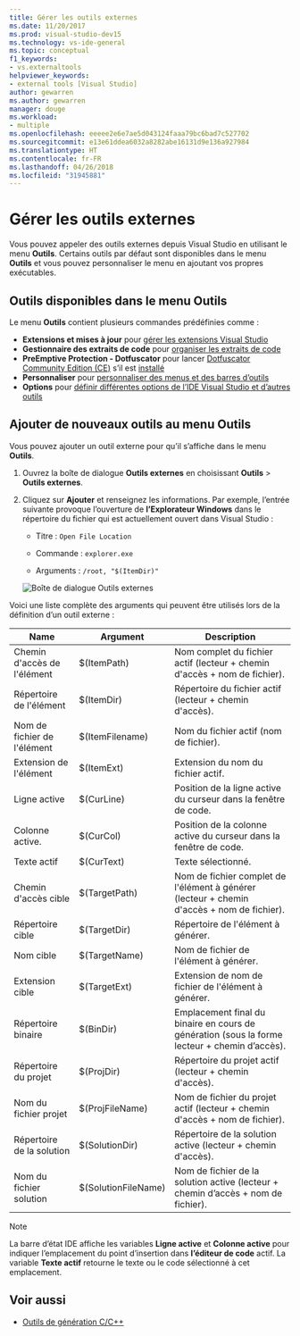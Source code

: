 ```yaml
---
title: Gérer les outils externes
ms.date: 11/20/2017
ms.prod: visual-studio-dev15
ms.technology: vs-ide-general
ms.topic: conceptual
f1_keywords:
- vs.externaltools
helpviewer_keywords:
- external tools [Visual Studio]
author: gewarren
ms.author: gewarren
manager: douge
ms.workload:
- multiple
ms.openlocfilehash: eeeee2e6e7ae5d043124faaa79bc6bad7c527702
ms.sourcegitcommit: e13e61ddea6032a8282abe16131d9e136a927984
ms.translationtype: HT
ms.contentlocale: fr-FR
ms.lasthandoff: 04/26/2018
ms.locfileid: "31945881"
---
```

# <a name="manage-external-tools"></a>Gérer les outils externes

Vous pouvez appeler des outils externes depuis Visual Studio en utilisant le menu **Outils**. Certains outils par défaut sont disponibles dans le menu **Outils** et vous pouvez personnaliser le menu en ajoutant vos propres exécutables.

## <a name="tools-available-on-the-tools-menu"></a>Outils disponibles dans le menu Outils

Le menu **Outils** contient plusieurs commandes prédéfinies comme :

* **Extensions et mises à jour** pour [gérer les extensions Visual Studio](finding-and-using-visual-studio-extensions.md)
* **Gestionnaire des extraits de code** pour [organiser les extraits de code](code-snippets.md)
* **PreEmptive Protection - Dotfuscator** pour lancer [Dotfuscator Community Edition (CE)](dotfuscator/index.md) s’il est [installé](dotfuscator/install.md)
* **Personnaliser** pour [personnaliser des menus et des barres d’outils](how-to-customize-menus-and-toolbars-in-visual-studio.md)
* **Options** pour [définir différentes options de l’IDE Visual Studio et d’autres outils](reference/options-dialog-box-visual-studio.md)

## <a name="add-new-tools-to-the-tools-menu"></a>Ajouter de nouveaux outils au menu Outils

Vous pouvez ajouter un outil externe pour qu’il s’affiche dans le menu **Outils**.

1. Ouvrez la boîte de dialogue **Outils externes** en choisissant **Outils** > **Outils externes**.

1. Cliquez sur **Ajouter** et renseignez les informations. Par exemple, l’entrée suivante provoque l’ouverture de **l’Explorateur Windows** dans le répertoire du fichier qui est actuellement ouvert dans Visual Studio :

   * Titre : `Open File Location`

   * Commande : `explorer.exe`

   * Arguments : `/root, "$(ItemDir)"`

   ![Boîte de dialogue Outils externes](media/external-tools-dialog.png)

Voici une liste complète des arguments qui peuvent être utilisés lors de la définition d’un outil externe :

|Name|Argument|Description|
|----------|--------------|-----------------|
|Chemin d'accès de l'élément|$(ItemPath)|Nom complet du fichier actif (lecteur + chemin d'accès + nom de fichier).|
|Répertoire de l'élément|$(ItemDir)|Répertoire du fichier actif (lecteur + chemin d'accès).|
|Nom de fichier de l'élément|$(ItemFilename)|Nom du fichier actif (nom de fichier).|
|Extension de l'élément|$(ItemExt)|Extension du nom du fichier actif.|
|Ligne active|$(CurLine)|Position de la ligne active du curseur dans la fenêtre de code.|
|Colonne active.|$(CurCol)|Position de la colonne active du curseur dans la fenêtre de code.|
|Texte actif|$(CurText)|Texte sélectionné.|
|Chemin d'accès cible|$(TargetPath)|Nom de fichier complet de l'élément à générer (lecteur + chemin d'accès + nom de fichier).|
|Répertoire cible|$(TargetDir)|Répertoire de l'élément à générer.|
|Nom cible|$(TargetName)|Nom de fichier de l'élément à générer.|
|Extension cible|$(TargetExt)|Extension de nom de fichier de l'élément à générer.|
|Répertoire binaire|$(BinDir)|Emplacement final du binaire en cours de génération (sous la forme lecteur + chemin d’accès).|
|Répertoire du projet|$(ProjDir)|Répertoire du projet actif (lecteur + chemin d'accès).|
|Nom du fichier projet|$(ProjFileName)|Nom de fichier du projet actif (lecteur + chemin d'accès + nom de fichier).|
|Répertoire de la solution|$(SolutionDir)|Répertoire de la solution active (lecteur + chemin d'accès).|
|Nom du fichier solution|$(SolutionFileName)|Nom de fichier de la solution active (lecteur + chemin d’accès + nom de fichier).|

> [!NOTE]
> La barre d’état IDE affiche les variables **Ligne active** et **Colonne active** pour indiquer l’emplacement du point d’insertion dans **l’éditeur de code** actif. La variable **Texte actif** retourne le texte ou le code sélectionné à cet emplacement.

## <a name="see-also"></a>Voir aussi

- [Outils de génération C/C++](/cpp/build/reference/c-cpp-build-tools)
